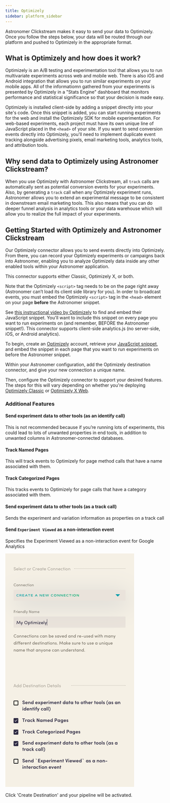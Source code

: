 ```yaml
---
title: Optimizely
sidebar: platform_sidebar
---
```

Astronomer Clickstream makes it easy to send your data to Optimizely. Once you follow the steps below, your data will be routed through our platform and pushed to Optimizely in the appropriate format.

## What is Optimizely and how does it work?

Optimizely is an A/B testing and experimentation tool that allows you to run multivariate experiments across web and mobile web. There is also iOS and Android integration that allows you to run similar experiments on your mobile apps. All of the informatiomn gathered from your experiments is presented by Optimizely in a "Stats Engine" dashboard that monitors performance and statistical significance so that your decision is made easy.

Optimizely is installed client-side by adding a snippet directly into your site's code. Once this snippet is added, you can start running experiments for the web and install the Optimizely SDK for mobile experimentation. For web-based experiments, each project must have its own unique line of JavaScript placed in the `<head>` of your site. If you want to send conversion events directly into Optimizely, you'll need to implement duplicate event tracking alongside advertising pixels, email marketing tools, analytics tools, and attribution tools.

## Why send data to Optimizely using Astronomer Clickstream?

When you use Optimizely with Astronomer Clickstream, all `track` calls are automatically sent as potential conversion events for your experiments. Also, by generating a `track` call when any Optimizely experiment runs, Astronomer allows you to extend an experimental message to be consistent in downstream email marketing tools. This also means that you can do deeper funnel analysis in analytics tools or your data warehouse which will allow you to realize the full impact of your experiments.

## Getting Started with Optimizely and Astronomer Clickstream

Our Optimizely connector allows you to send events directly into Optimizely.  From there, you can record your Optimizely experiments or campaigns back into Astronomer, enabling you to analyze Optimizely data inside any other enabled tools within your Astronomer application.

This connector supports either Classic, Optimizely X, or both.

Note that the Optimizely `<script>` tag needs to be on the page right away (Astronomer can’t load its client side library for you). In order to broadcast events, you must embed the Optimizely `<script>` tag in the `<head>` element on your page <b>before</b> the Astronomer snippet.

See [this instructional video by Optimizely](https://help.optimizely.com/Set_Up_Optimizely/Implement_the_snippet_for_Optimizely_Classic) to find and embed their JavaScript snippet.  You'll want to include this snippet on every page you want to run experiments on (and remember, BEFORE the Astronomer snippet!). This connector supports client-side analytics.js (no server-side, iOS, or Android analytics).

To begin, create an [Optimizely](https://www.optimizely.com/) account, retrieve your [JavaScript snippet](https://help.optimizely.com/Set_Up_Optimizely/Implement_the_snippet_for_Optimizely_Classic), and embed the snippet in each page that you want to run experiments on before the Astronomer snippet.

Within your Astronomer configuration, add the Optimizely destination connector, and give your new connection a unique name.

Then, configure the Optimizely connector to support your desired features.  The steps for this will vary depending on whether you're deploying [Optimizely Classic](https://help.optimizely.com/Measure_success%3A_Track_visitor_behaviors/Custom_event_goals_in_Optimizely_Classic) or [Optimizely X Web](https://help.optimizely.com/Build_Campaigns_and_Experiments/Custom_events_in_Optimizely_X).

### Additional Features

#### Send experiment data to other tools (as an identify call)
This is not recommended because if you’re running lots of experiments, this could lead to lots of unwanted properties in end tools, in addition to unwanted columns in Astronomer-connected databases.

#### Track Named Pages
This will track events to Optimizely for page method calls that have a name associated with them.

#### Track Categorized Pages
This tracks events to Optimizely for page calls that have a category associated with them.

#### Send experiment data to other tools (as a track call)
Sends the experiment and variation information as properties on a track call

#### Send `Experiment Viewed` as a non-interaction event
Specifies the Experiment Viewed as a non-interaction event for Google Analytics

![optimizely1](../../../images/optimizely1.png)


Click 'Create Destination' and your pipeline will be activated.
